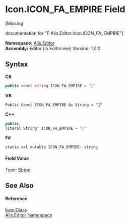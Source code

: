 # Icon.ICON_FA_EMPIRE Field
 

\[Missing <summary> documentation for "F:Alis.Editor.Icon.ICON_FA_EMPIRE"\]

**Namespace:**&nbsp;<a href="b150ade4-39de-a232-5f06-d3cdc1b2c538">Alis.Editor</a><br />**Assembly:**&nbsp;Editor (in Editor.exe) Version: 1.0.0

## Syntax

**C#**<br />
``` C#
public const string ICON_FA_EMPIRE = ""
```

**VB**<br />
``` VB
Public Const ICON_FA_EMPIRE As String = ""
```

**C++**<br />
``` C++
public:
literal String^ ICON_FA_EMPIRE = ""
```

**F#**<br />
``` F#
static val mutable ICON_FA_EMPIRE: string
```


#### Field Value
Type: <a href="https://docs.microsoft.com/dotnet/api/system.string" target="_blank">String</a>

## See Also


#### Reference
<a href="cc0f883c-67f8-f772-c6d7-a60b129f22a7">Icon Class</a><br /><a href="b150ade4-39de-a232-5f06-d3cdc1b2c538">Alis.Editor Namespace</a><br />